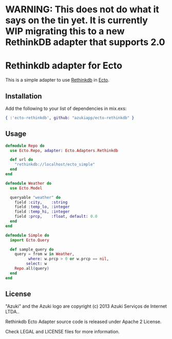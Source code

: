 # WARNING: This does not do what it says on the tin yet. It is currently WIP migrating this to a new RethinkDB adapter that supports 2.0

# Rethinkdb adapter for Ecto

This is a simple adapter to use [Rethinkdb](http://rethinkdb.com) in [Ecto](https://github.com/elixir-lang/ecto).

## Installation

Add the following to your list of dependencies in mix.exs:

```elixir
{ :'ecto-rethinkdb', github: "azukiapp/ecto-rethinkdb" }
```

## Usage

```elixir
defmodule Repo do
  use Ecto.Repo, adapter: Ecto.Adapters.Rethinkdb

  def url do
    "rethinkdb://localhost/ecto_simple"
  end
end

defmodule Weather do
  use Ecto.Model

  queryable "weather" do
    field :city,    :string
    field :temp_lo, :integer
    field :temp_hi, :integer
    field :prcp,    :float, default: 0.0
  end
end

defmodule Simple do
  import Ecto.Query

  def sample_query do
    query = from w in Weather,
          where: w.prcp > 0 or w.prcp == nil,
         select: w
    Repo.all(query)
  end
end
```

## License

"Azuki" and the Azuki logo are copyright (c) 2013 Azuki Serviços de Internet LTDA..

Rethinkdb Ecto Adapter source code is released under Apache 2 License.

Check LEGAL and LICENSE files for more information.
